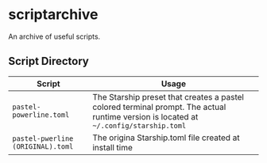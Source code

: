 # scriptarchive

An archive of useful scripts.

## Script Directory

| Script | Usage |
| --- | --- |
| `pastel-powerline.toml` | The Starship preset that creates a pastel colored terminal prompt. The actual runtime version is located at `~/.config/starship.toml` |
| `pastel-pwerline (ORIGINAL).toml` | The origina Starship.toml file created at install time |
